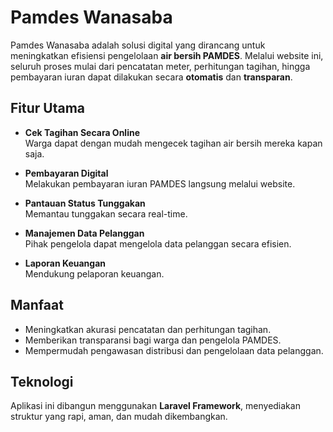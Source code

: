 # Pamdes Wanasaba

Pamdes Wanasaba adalah solusi digital yang dirancang untuk meningkatkan efisiensi pengelolaan **air bersih PAMDES**. Melalui website ini, seluruh proses mulai dari pencatatan meter, perhitungan tagihan, hingga pembayaran iuran dapat dilakukan secara **otomatis** dan **transparan**.

## Fitur Utama

- **Cek Tagihan Secara Online**  
  Warga dapat dengan mudah mengecek tagihan air bersih mereka kapan saja.

- **Pembayaran Digital**  
  Melakukan pembayaran iuran PAMDES langsung melalui website.

- **Pantauan Status Tunggakan**  
  Memantau tunggakan secara real-time.

- **Manajemen Data Pelanggan**  
  Pihak pengelola dapat mengelola data pelanggan secara efisien.

- **Laporan Keuangan**  
  Mendukung pelaporan keuangan.

## Manfaat

- Meningkatkan akurasi pencatatan dan perhitungan tagihan.  
- Memberikan transparansi bagi warga dan pengelola PAMDES.  
- Mempermudah pengawasan distribusi dan pengelolaan data pelanggan.

## Teknologi

Aplikasi ini dibangun menggunakan **Laravel Framework**, menyediakan struktur yang rapi, aman, dan mudah dikembangkan.
